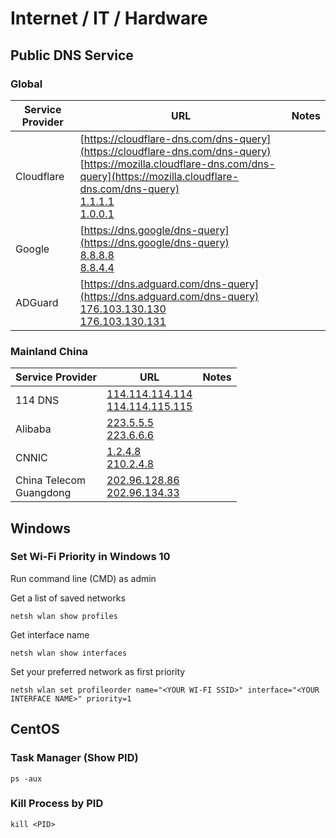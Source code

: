 # Internet / IT / Hardware

## Public DNS Service

### Global

Service Provider | URL | Notes
---------|----------|---------
Cloudflare | [https://cloudflare-dns.com/dns-query](https://cloudflare-dns.com/dns-query) <br> [https://mozilla.cloudflare-dns.com/dns-query](https://mozilla.cloudflare-dns.com/dns-query) <br> [1.1.1.1](1.1.1.1) <br> [1.0.0.1](1.0.0.1) | 
Google | [https://dns.google/dns-query](https://dns.google/dns-query) <br> [8.8.8.8](8.8.8.8) <br> [8.8.4.4](8.8.4.4) | 
ADGuard | [https://dns.adguard.com/dns-query](https://dns.adguard.com/dns-query) <br> [176.103.130.130](176.103.130.130) <br> [176.103.130.131](176.103.130.131) | 

### Mainland China

Service Provider | URL | Notes
---------|----------|---------
114 DNS | [114.114.114.114](114.114.114.114) <br> [114.114.115.115](114.114.115.115) | 
Alibaba | [223.5.5.5](223.5.5.5) <br> [223.6.6.6](223.6.6.6)| 
CNNIC | [1.2.4.8](1.2.4.8) <br> [210.2.4.8](210.2.4.8) | 
China Telecom <br> Guangdong | [202.96.128.86](202.96.128.86) <br> [202.96.134.33](202.96.134.33) | 

## Windows

### Set Wi-Fi Priority in Windows 10

Run command line (CMD) as admin

Get a list of saved networks
```
netsh wlan show profiles
```
Get interface name
```
netsh wlan show interfaces
```
Set your preferred network as first priority
```
netsh wlan set profileorder name="<YOUR WI-FI SSID>" interface="<YOUR INTERFACE NAME>" priority=1
```
## CentOS

### Task Manager (Show PID)
```
ps -aux
```
### Kill Process by PID
```
kill <PID>
```